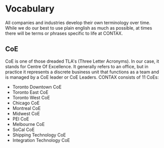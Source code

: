 # Vocabulary
All companies and industries develop their own terminology over time. While we do our best to use plain english as much as possible, at times there will be terms or phrases specific to life at CONTAX.

## CoE
CoE is one of those dreaded TLA's (Three Letter Acronyms). In our case, it stands for Centre Of Excellence. It generally refers to an office, but in practice it represents a discrete business unit that functions as a team and is managed by a CoE leader or CoE Leaders. CONTAX consists of 11 CoEs:
* Toronto Downtown CoE
* Toronto East CoE
* Toronto West CoE
* Chicago CoE
* Montreal CoE
* Midwest CoE
* PEI CoE
* Melbourne CoE
* SoCal CoE
* Shipping Technology CoE
* Integration Technology CoE
